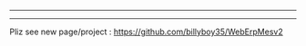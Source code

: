 

----------------------------------
----------------------------------

Pliz see new page/project : https://github.com/billyboy35/WebErpMesv2

